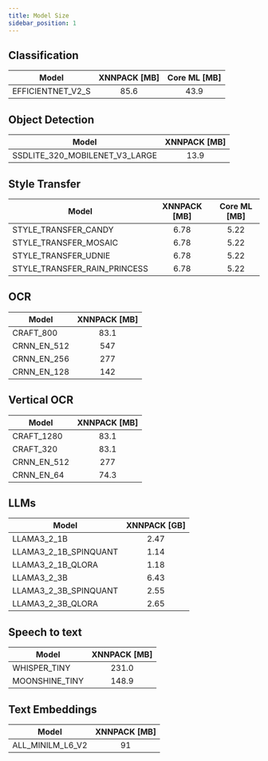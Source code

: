 ```yaml
---
title: Model Size
sidebar_position: 1
---
```


## Classification

| Model             | XNNPACK [MB] | Core ML [MB] |
| ----------------- | :----------: | :----------: |
| EFFICIENTNET_V2_S |     85.6     |     43.9     |

## Object Detection

| Model                          | XNNPACK [MB] |
| ------------------------------ | :----------: |
| SSDLITE_320_MOBILENET_V3_LARGE |     13.9     |

## Style Transfer

| Model                        | XNNPACK [MB] | Core ML [MB] |
| ---------------------------- | :----------: | :----------: |
| STYLE_TRANSFER_CANDY         |     6.78     |     5.22     |
| STYLE_TRANSFER_MOSAIC        |     6.78     |     5.22     |
| STYLE_TRANSFER_UDNIE         |     6.78     |     5.22     |
| STYLE_TRANSFER_RAIN_PRINCESS |     6.78     |     5.22     |

## OCR

| Model       | XNNPACK [MB] |
| ----------- | :----------: |
| CRAFT_800   |     83.1     |
| CRNN_EN_512 |     547      |
| CRNN_EN_256 |     277      |
| CRNN_EN_128 |     142      |

## Vertical OCR

| Model       | XNNPACK [MB] |
| ----------- | :----------: |
| CRAFT_1280  |     83.1     |
| CRAFT_320   |     83.1     |
| CRNN_EN_512 |     277      |
| CRNN_EN_64  |     74.3     |

## LLMs

| Model                 | XNNPACK [GB] |
| --------------------- | :----------: |
| LLAMA3_2_1B           |     2.47     |
| LLAMA3_2_1B_SPINQUANT |     1.14     |
| LLAMA3_2_1B_QLORA     |     1.18     |
| LLAMA3_2_3B           |     6.43     |
| LLAMA3_2_3B_SPINQUANT |     2.55     |
| LLAMA3_2_3B_QLORA     |     2.65     |

## Speech to text

| Model          | XNNPACK [MB] |
| -------------- | :----------: |
| WHISPER_TINY   |    231.0     |
| MOONSHINE_TINY |    148.9     |

## Text Embeddings

| Model            | XNNPACK [MB] |
| ---------------- | :----------: |
| ALL_MINILM_L6_V2 |      91      |
